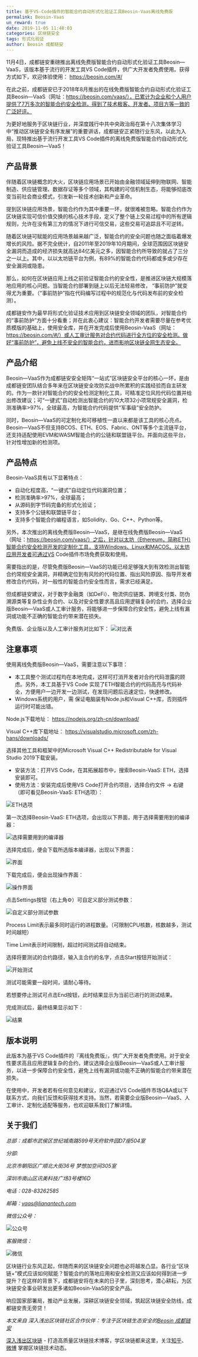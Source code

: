```yaml
---
title: 基于VS-Code插件的智能合约自动形式化验证工具Beosin-Vaas离线免费版
permalink: Beosin-Vaas
un_reward: true
date: 2019-11-05 11:48:03
categories: 区块链安全
tags: 形式化验证
author: Beosin 成都链安
---
```



11月4日，成都链安重磅推出离线免费版智能合约自动形式化验证工具Beosin—VaaS，该版本基于流行的开发工具VS Code插件，供广大开发者免费使用。获得方式如下，欢迎体验使用：
https://beosin.com/#/

<!----------more---------->

在此之前，成都链安已于2018年8月推出的在线免费版智能合约自动形式化验证工具Beosin—VaaS（网址：https://beosin.com/vaas/），已累计为企业和个人用户提供了7万多次的智能合约安全检测，得到了技术极客、开发者、项目方等一致的广泛好评。

为更好地服务于区块链行业，并深度践行中共中央政治局在第十八次集体学习中“推动区块链安全有序发展”的重要讲话，成都链安正紧随行业东风，以此为入局，现特推出基于流行开发工具VS Code插件的离线免费版智能合约自动形式化验证工具Beosin—VaaS！

## 产品背景

伴随着区块链概念的大火，区块链应用场景已开始由金融领域延伸到物联网、智能制造、供应链管理、数据存证等多个领域，其构建的可信机制生态，将能够彻底改变当前社会商业模式，引发新一轮技术创新和产业革命。

提到区块链应用场景，智能合约作为其中重要一环，就很难被忽略。智能合约作为区块链实现可信价值交换的核心技术手段，定义了整个链上交易过程中的所有逻辑规则，允许在没有第三方的情况下进行可信交易，这些交易可追踪且不可逆转。

随着区块链可赋能的应用场景越来越广泛，智能合约的安全问题也随之面临着爆发增长的风险。据不完全统计，自2011年至2019年10月期间，全球范围因区块链安全漏洞而造成的经济损失就高达84亿美元之多，因智能合约所导致的就占了三分之一以上。其中，以以太坊链平台为例，有89%的智能合约代码都或多或少存在安全漏洞或隐患。

那么，如何在区块链应用上线之前验证智能合约的安全性，是推进区块链大规模落地应用的核心问题。当智能合约部署到链上以后无法轻易修改， “事前防护”就变得尤为重要。（“事前防护”指在代码编写过程中的规范化与代码发布前的安全检测）。

成都链安作为最早将形式化验证技术应用到区块链安全领域的团队，对智能合约的“事前防护”方面十分看重；并在此衷心建议：智能合约开发者需要尽量在参考优质模版的基础上，使用安全库，并在开发完成后使用Beosin-VaaS（网址：https://beosin.com/#/）或人工审计服务对合约代码进行全方位的安全检测。做好“事前防护”，避免上线不安全的智能合约，进而影响区块链全网生态安全。

## 产品介绍

Beosin—VaaS作为成都链安安全矩阵“一站式”区块链安全平台的核心一环，是由成都链安团队结合多年来在区块链安全攻防实战中所累积的实践经验而自主研发的。作为一款针对智能合约的安全检测定制化工具，可精准定位风险代码位置并给出修改建议；可“一键式”自动检测出智能合约的10大项32小项常规安全漏洞，检测准确率>97%，全球最高，为智能合约代码提供“军事级”安全防护。

同时，Beosin—VaaS的可定制化和可移植性一直以来都是该工具的核心亮点。Beosin—VaaS不但支持BCOS、ETH、EOS、Fabric、ONT等多个主流链平台，还支持适配使用EVM和WASM智能合约的公链和联盟链平台。并面向这些平台，针对性增加新的检测项。

## 产品特点

Beosin-VaaS具有以下显著特点：
* 自动化程度高，“一键式”自动定位代码漏洞位置；
* 检测准确率>97%，全球最高；
* 从源码到字节码完备的形式化验证；
* 支持多个公链和联盟链平台；
* 支持多个智能合约编程语言，如Solidity、Go、C++、Python等。


另外，本次推出的离线免费版Beosin—VaaS，是继在线免费版Beosin—VaaS（网址：https://beosin.com/vaas/）之后，针对以太坊（Ethereum，简称ETH）智能合约安全检测开发的定制化工具，支持Windows、Linux和MACOS。以太坊应用开发者可通过VS Code插件市场免费获取和使用。

需要指出的是，尽管免费版Beosin—VaaS的功能已经足够强大到有效检测出智能合约常规安全漏洞，并精确定位到有风险的代码位置、指出风险原因、指导开发者修改合约代码，对一般性的智能合约安全性而言，需求已经满足。

但成都链安建议，对于数字金融类（如DeFi）、物流供应链类、跨境支付类、防伪溯源类等复杂性业务合约、以及对安全性要求高且应用逻辑复杂的合约，选择企业版Beosin—VaaS或人工审计服务，将能够进一步保障合约安全性，避免上线有漏洞或功能不正确的智能合约带来潜在损失。

免费版、企业版以及人工审计服务对比如下：
![对比表](https://img.learnblockchain.cn/2019/11/05/2.png)

## 注意事项

使用离线免费版Beosin—VaaS，需要注意以下事项：
* 本工具整个测试过程均在本地完成，这样可打消开发者对合约代码泄露的顾虑。另外，本工具基于VS Code 实现了ETH智能合约的代码高亮与代码补全，方便用户一边开发一边测试，在发现问题后迅速定位，快速修改。
* Windows系统的用户，需 保证电脑装有Node.js和Visual C++库，否则插件运行时可能出错。

Node.js下载地址：
https://nodejs.org/zh-cn/download/

Visual C++库下载地址：
https://visualstudio.microsoft.com/zh-hans/downloads/

选择其他工具和框架中的Microsoft Visual C++ Redistributable for Visual Studio 2019下载安装。
* 安装方法：打开VS Code，在其拓展超市中，搜索Beosin-VaaS: ETH，选择安装即可。
* 使用方法：安装完成后使用VS Code打开合约项目，选择合约文件 -> 右键（即可看见Beosin-VaaS: ETH选项）：

![ETH选项](https://img.learnblockchain.cn/2019/11/05/003.png)

第一次选择Beosin-VaaS: ETH选项，会出现以下界面，用于选择需要用到的编译器： 

![选择需要用到的编译器](https://img.learnblockchain.cn/2019/11/05/004.png)

选择完成后，便会下载所选版本编译器，出现以下界面： 

![界面](https://img.learnblockchain.cn/2019/11/05/005.png)

下载完成后，便会出现操作界面：

![操作界面](https://img.learnblockchain.cn/2019/11/05/006.png)

点击Settings按钮（右上角⚙）可自定义部分测试参数：

![自定义部分测试参数](https://img.learnblockchain.cn/2019/11/05/007.png)

Process Limit表示最多同时运行的进程数量。（可限制CPU核数，核数越多，测试时间越短）

Time Limit表示时间限制，超过时间测试将自动结束。

选择将要测试的合约路径，输入主合约的名字，点击Start按钮开始测试：

![开始测试](https://img.learnblockchain.cn/2019/11/05/008.png)

测试可能需要一段时间，请耐心等待。

若想要停止测试可点击End按钮，此时结果显示为当前已进行的测试结果。

完成测试后，最终结果显示如下：

![结果](https://img.learnblockchain.cn/2019/11/05/009.png)

## 版本说明
此版本为基于VS Code插件的『离线免费版』，供广大开发者免费使用。对于安全性要求高且应用逻辑复杂的合约，建议选择企业版Beosin—VaaS或人工审计服务，以进一步保障合约安全性，避免上线有漏洞或功能不正确的智能合约带来潜在损失。

在使用中，开发者若有任何意见和建议，欢迎通过VS Code插件市场Q&A或以下联系方式，向我们反馈和获得技术支持。当然，若需要企业版Beosin—VaaS、人工审计、定制化适配等服务，也欢迎联系我们了解详情。

## 关于我们

*总部：成都市武侯区世纪城南路599号天府软件园D7座504室*

*分部:*

*北京市朝阳区广顺北大街36号 梦想加空间305室*

*深圳市南山区讯美科技广场3号楼16D*

*电话：028-83262585*

*邮箱：vaas@lianantech.com*

*微信公众号：*

![公众号](https://img.learnblockchain.cn/2019/11/05/010.png!/scale/50)

*客服微信：*

![微信](https://img.learnblockchain.cn/2019/11/05/011.png!/scale/40)

区块链行业东风正起，伴随而来的区块链安全问题也必将越发凸显。各行业“区块链+”模式应该如何赋能？智能合约的落地应用和安全检测又应该如何得到进一步提升？在这样的背景下，成都链安将在未来的日子里，深刻思考，潜心耕耘，为区块链安全事业研发出更多诸如Beosin-VaaS的安全产品。

响应国家部署局，推动产业发展，深耕区块链安全领域，筑起区块链安全防线，成都链安责无旁贷！

*本文来自 深入浅出区块链社区合作伙伴：专注于区块链生态安全的[Beosin 成都链安](https://www.lianantech.com/?utm_source=learnblockchain.cn)*

[深入浅出区块链](https://learnblockchain.cn/) - 打造高质量区块链技术博客，学区块链都来这里，关注[知乎](https://www.zhihu.com/people/xiong-li-bing/activities)、[微博](https://weibo.com/517623789) 掌握区块链技术动态。